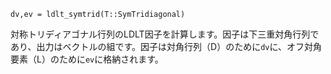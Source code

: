 ```
dv,ev = ldlt_symtrid(T::SymTridiagonal)
```

対称トリディアゴナル行列のLDLT因子を計算します。因子は下三重対角行列であり、出力はベクトルの組です。因子は対角行列（D）のために`dv`に、オフ対角要素（L）のために`ev`に格納されます。
